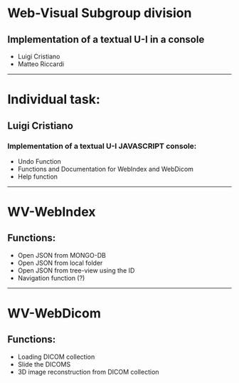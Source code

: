 # Web-Visual Subgroup division
## Implementation of a textual U-I in a console 
- Luigi Cristiano
- Matteo Riccardi

- - -
# Individual task:
## Luigi Cristiano
### Implementation of a textual U-I JAVASCRIPT console:
- Undo Function
- Functions and Documentation for WebIndex and WebDicom
- Help function

- - -

# WV-WebIndex

## Functions:
- Open JSON from MONGO-DB
- Open JSON from local folder
- Open JSON from tree-view using the ID 
- Navigation function (?)

- - -

# WV-WebDicom

## Functions:
- Loading DICOM collection
- Slide the DICOMS
- 3D image reconstruction from DICOM collection
